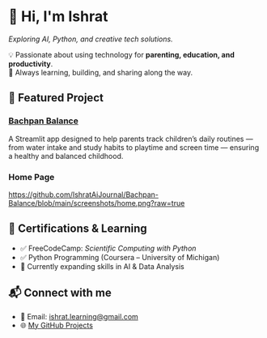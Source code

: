 # 👋 Hi, I'm Ishrat  
*Exploring AI, Python, and creative tech solutions.*  

💡 Passionate about using technology for **parenting, education, and productivity**.  
🌱 Always learning, building, and sharing along the way.  

## 🚀 Featured Project  
### [Bachpan Balance](https://github.com/IshratAiJournal/Bachpan_Balance)  
A Streamlit app designed to help parents track children’s daily routines — from water intake and study habits to playtime and screen time — ensuring a healthy and balanced childhood.  

### Home Page
https://github.com/IshratAiJournal/Bachpan-Balance/blob/main/screenshots/home.png?raw=true
## 📜 Certifications & Learning  
- ✅ FreeCodeCamp: *Scientific Computing with Python*  
- ✅ Python Programming (Coursera – University of Michigan)  
- 📖 Currently expanding skills in AI & Data Analysis  

## 📬 Connect with me  
- 📧 Email: ishrat.learning@gmail.com
- 🌐 [My GitHub Projects](https://github.com/IshratAiJournal)  

